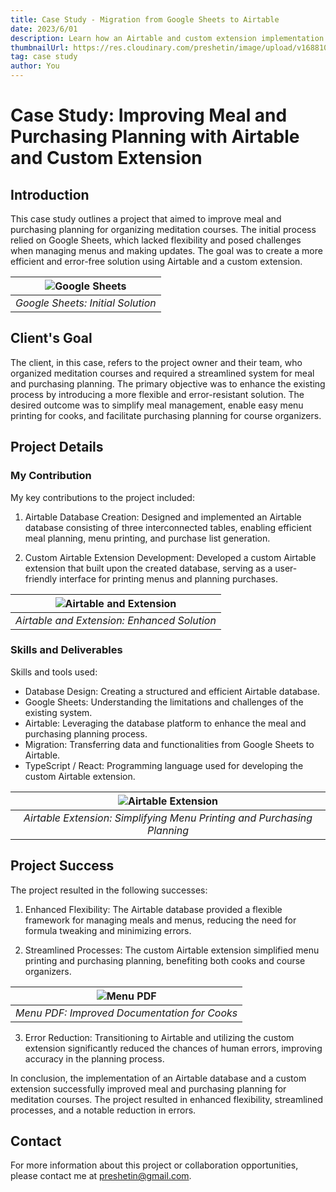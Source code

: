 ```yaml
---
title: Case Study - Migration from Google Sheets to Airtable
date: 2023/6/01
description: Learn how an Airtable and custom extension implementation improved meal planning for meditation courses, enhancing flexibility, streamlining processes, and reducing errors.
thumbnailUrl: https://res.cloudinary.com/preshetin/image/upload/v1688101501/preshetin.com/case-studies/meal-planning-1_vitsdr.png
tag: case study
author: You
---
```


# Case Study: Improving Meal and Purchasing Planning with Airtable and Custom Extension

## Introduction
This case study outlines a project that aimed to improve meal and purchasing planning for organizing meditation courses. The initial process relied on Google Sheets, which lacked flexibility and posed challenges when managing menus and making updates. The goal was to create a more efficient and error-free solution using Airtable and a custom extension.

| ![Google Sheets](https://res.cloudinary.com/preshetin/image/upload/v1688101501/preshetin.com/case-studies/meal-planning-0_2_medi06.png) |
|:--:|
| *Google Sheets: Initial Solution* |

## Client's Goal
The client, in this case, refers to the project owner and their team, who organized meditation courses and required a streamlined system for meal and purchasing planning. The primary objective was to enhance the existing process by introducing a more flexible and error-resistant solution. The desired outcome was to simplify meal management, enable easy menu printing for cooks, and facilitate purchasing planning for course organizers.

## Project Details
### My Contribution
My key contributions to the project included:

1. Airtable Database Creation: Designed and implemented an Airtable database consisting of three interconnected tables, enabling efficient meal planning, menu printing, and purchase list generation.

2. Custom Airtable Extension Development: Developed a custom Airtable extension that built upon the created database, serving as a user-friendly interface for printing menus and planning purchases.

| ![Airtable and Extension](https://res.cloudinary.com/preshetin/image/upload/v1688101501/preshetin.com/case-studies/meal-planning-1_vitsdr.png) |
|:--:|
| *Airtable and Extension: Enhanced Solution* |

### Skills and Deliverables
Skills and tools used:

- Database Design: Creating a structured and efficient Airtable database.
- Google Sheets: Understanding the limitations and challenges of the existing system.
- Airtable: Leveraging the database platform to enhance the meal and purchasing planning process.
- Migration: Transferring data and functionalities from Google Sheets to Airtable.
- TypeScript / React: Programming language used for developing the custom Airtable extension.

| ![Airtable Extension](https://res.cloudinary.com/preshetin/image/upload/v1688102131/preshetin.com/case-studies/extension-pic_e4wteu.png) |
|:--:|
| *Airtable Extension: Simplifying Menu Printing and Purchasing Planning* |

## Project Success
The project resulted in the following successes:

1. Enhanced Flexibility: The Airtable database provided a flexible framework for managing meals and menus, reducing the need for formula tweaking and minimizing errors.

2. Streamlined Processes: The custom Airtable extension simplified menu printing and purchasing planning, benefiting both cooks and course organizers.

| ![Menu PDF](https://res.cloudinary.com/preshetin/image/upload/v1688383616/preshetin.com/case-studies/meal-pdf-image_or0cgy.png) |
|:--:|
| *Menu PDF: Improved Documentation for Cooks* |

3. Error Reduction: Transitioning to Airtable and utilizing the custom extension significantly reduced the chances of human errors, improving accuracy in the planning process.

In conclusion, the implementation of an Airtable database and a custom extension successfully improved meal and purchasing planning for meditation courses. The project resulted in enhanced flexibility, streamlined processes, and a notable reduction in errors.

## Contact
For more information about this project or collaboration opportunities, please contact me at preshetin@gmail.com.
